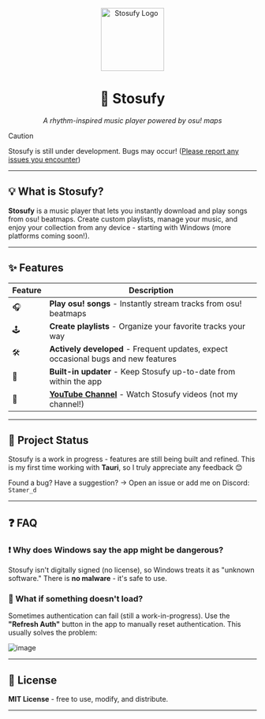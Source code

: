 <p align="center">
<img src="https://i.imgur.com/ZTKDgna.png" width="128" alt="Stosufy Logo" />
</p>

<h1 align="center">🎵 Stosufy</h1>

<p align="center">
<i>A rhythm-inspired music player powered by osu! maps</i>
</p>

> [!CAUTION]
> Stosufy is still under development. Bugs may occur! ([Please report any issues you encounter](https://github.com/Stamer-d/Stosufy/issues/new))

---

## 💡 What is Stosufy?

**Stosufy** is a music player that lets you instantly download and play songs from osu! beatmaps.
Create custom playlists, manage your music, and enjoy your collection from any device - starting with Windows (more platforms coming soon!).

---

## ✨ Features

| Feature | Description |
|--------|-------------|
| 🎧 | **Play osu! songs** - Instantly stream tracks from osu! beatmaps |
| 🕹️ | **Create playlists** - Organize your favorite tracks your way |
| 🛠️ | **Actively developed** - Frequent updates, expect occasional bugs and new features |
| 🔁 | **Built-in updater** - Keep Stosufy up-to-date from within the app |
| 👀 | **[YouTube Channel](https://www.youtube.com/@Stosufy)** - Watch Stosufy videos (not my channel!) |

---

## 🚧 Project Status

Stosufy is a work in progress - features are still being built and refined.
This is my first time working with **Tauri**, so I truly appreciate any feedback 😊

Found a bug? Have a suggestion?
→ Open an issue or add me on Discord: `Stamer_d`

---

## ❓ FAQ

### ❗ Why does Windows say the app might be dangerous?

Stosufy isn't digitally signed (no license), so Windows treats it as "unknown software."
There is **no malware** - it's safe to use.

### 🔄 What if something doesn't load?

Sometimes authentication can fail (still a work-in-progress).
Use the **"Refresh Auth"** button in the app to manually reset authentication.
This usually solves the problem:

![image](https://github.com/user-attachments/assets/ce7ee2c1-ff7e-4f28-822f-41fdb285a4c9)

---

## 📄 License

**MIT License** - free to use, modify, and distribute.

---
